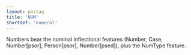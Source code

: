 ```yaml
---
layout: postag
title: 'NUM'
shortdef: 'numeral'
---
```


Numbers bear the nominal inflectional features (Number, Case, Number[psor], Person[psor], Number[psed]), plus the NumType feature.
<!-- Interlanguage links updated Út zář 29 20:42:56 CEST 2020 -->
